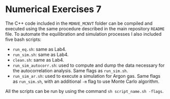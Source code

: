 # Numerical Exercises 7

The C++ code included in the `MDNVE_MCNVT` folder can be compiled and executed using the same procedure described in the main repository `README` file. To automate the equilibration and simulation processes I also included five bash scripts:

- `run_eq.sh`: same as Lab4.
- `run_sim.sh`: same as Lab4.
- `clean.sh`: same as Lab4.
- `run_sim_autocorr.sh`: used to compute and dump the data necessary for the autocorrelation analysis. Same flags as `run_sim.sh`.
- `run_sim_ar.sh`: used to execute a simulation for Argon gas. Same flags as `run_sim.sh`, with an additional `-m` flag to use Monte Carlo algorithm.

All the scripts can be run by using the command `sh script_name.sh -flags`.
